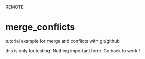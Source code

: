 REMOTE
# merge_conflicts
tutorial example for merge and conflicts with git/github

this is only for testing.
Nothing important here.
Go back to work !
